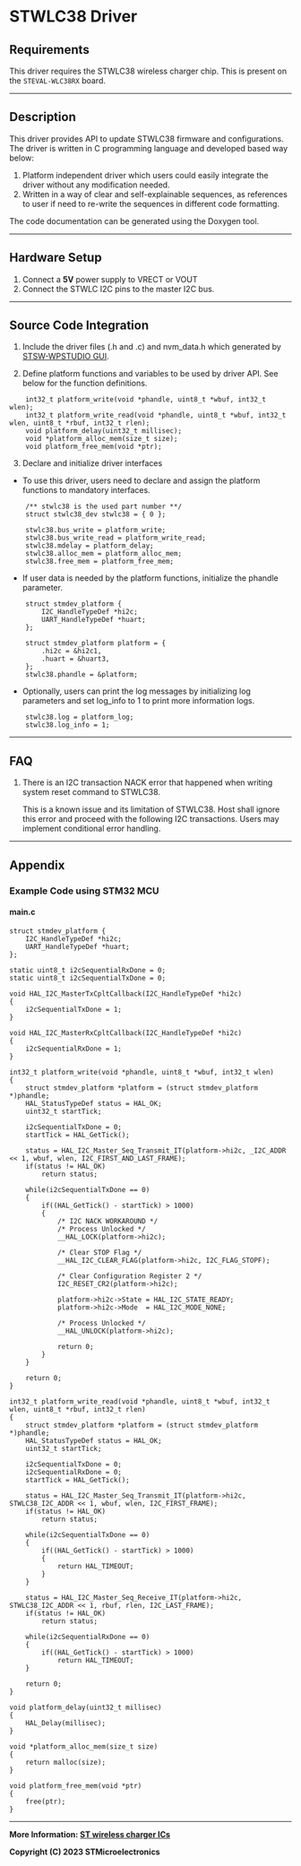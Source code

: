 # STWLC38 Driver

## Requirements

This driver requires the STWLC38 wireless charger chip. This is present on the `STEVAL-WLC38RX` board.


------

## Description

This driver provides API to update STWLC38 firmware and configurations. The driver is written in C programming language and developed based way below:
1.    Platform independent driver which users could easily integrate the driver without any modification needed. 
1.    Written in a way of clear and self-explainable sequences, as references to user if need to re-write the sequences in different code formatting.

The code documentation can be generated using the Doxygen tool.

------

## Hardware Setup
1. Connect a **5V** power supply to VRECT or VOUT
2. Connect the STWLC I2C pins to the master I2C bus.

------

## Source Code Integration
1. Include the driver files (.h and .c) and nvm_data.h which generated by [STSW-WPSTUDIO GUI](https://www.st.com/en/embedded-software/stsw-wpstudio.html).

2. Define platform functions and variables to be used by driver API. See below for the function definitions.

```
    int32_t platform_write(void *phandle, uint8_t *wbuf, int32_t wlen);
    int32_t platform_write_read(void *phandle, uint8_t *wbuf, int32_t wlen, uint8_t *rbuf, int32_t rlen);
    void platform_delay(uint32_t millisec);
    void *platform_alloc_mem(size_t size);
    void platform_free_mem(void *ptr);
```

3. Declare and initialize driver interfaces
- To use this driver, users need to declare and assign the platform functions to mandatory interfaces.

```
    /** stwlc38 is the used part number **/ 
    struct stwlc38_dev stwlc38 = { 0 };

    stwlc38.bus_write = platform_write;
    stwlc38.bus_write_read = platform_write_read;
    stwlc38.mdelay = platform_delay;
    stwlc38.alloc_mem = platform_alloc_mem;
    stwlc38.free_mem = platform_free_mem;
```

- If user data is needed by the platform functions, initialize the phandle parameter.

```
    struct stmdev_platform {
        I2C_HandleTypeDef *hi2c;
        UART_HandleTypeDef *huart;
    };

    struct stmdev_platform platform = {
        .hi2c = &hi2c1,
        .huart = &huart3,
    };
    stwlc38.phandle = &platform;
```

- Optionally, users can print the log messages by initializing log parameters and set log_info to 1 to print more information logs.

```
    stwlc38.log = platform_log;
    stwlc38.log_info = 1;
```

------

## FAQ

1. There is an I2C transaction NACK error that happened when writing system reset command to STWLC38.

    This is a known issue and its limitation of STWLC38. 
    Host shall ignore this error and proceed with the following I2C transactions. Users may implement conditional error handling. 

------
## Appendix

### Example Code using STM32 MCU
#### main.c

```
struct stmdev_platform {
    I2C_HandleTypeDef *hi2c;
    UART_HandleTypeDef *huart;
};

static uint8_t i2cSequentialRxDone = 0;
static uint8_t i2cSequentialTxDone = 0;

void HAL_I2C_MasterTxCpltCallback(I2C_HandleTypeDef *hi2c)
{
    i2cSequentialTxDone = 1;
}

void HAL_I2C_MasterRxCpltCallback(I2C_HandleTypeDef *hi2c)
{
    i2cSequentialRxDone = 1;
}

int32_t platform_write(void *phandle, uint8_t *wbuf, int32_t wlen)
{
    struct stmdev_platform *platform = (struct stmdev_platform *)phandle;
    HAL_StatusTypeDef status = HAL_OK;
    uint32_t startTick;

    i2cSequentialTxDone = 0;
    startTick = HAL_GetTick();

    status = HAL_I2C_Master_Seq_Transmit_IT(platform->hi2c, _I2C_ADDR << 1, wbuf, wlen, I2C_FIRST_AND_LAST_FRAME);
    if(status != HAL_OK)
        return status;

    while(i2cSequentialTxDone == 0)
    {
        if((HAL_GetTick() - startTick) > 1000)
        {
            /* I2C NACK WORKAROUND */
            /* Process Unlocked */
            __HAL_LOCK(platform->hi2c);

            /* Clear STOP Flag */
            __HAL_I2C_CLEAR_FLAG(platform->hi2c, I2C_FLAG_STOPF);

            /* Clear Configuration Register 2 */
            I2C_RESET_CR2(platform->hi2c);

            platform->hi2c->State = HAL_I2C_STATE_READY;
            platform->hi2c->Mode  = HAL_I2C_MODE_NONE;

            /* Process Unlocked */
            __HAL_UNLOCK(platform->hi2c);

            return 0;
        }
    }

    return 0;
}

int32_t platform_write_read(void *phandle, uint8_t *wbuf, int32_t wlen, uint8_t *rbuf, int32_t rlen)
{
    struct stmdev_platform *platform = (struct stmdev_platform *)phandle;
    HAL_StatusTypeDef status = HAL_OK;
    uint32_t startTick;

    i2cSequentialTxDone = 0;
    i2cSequentialRxDone = 0;
    startTick = HAL_GetTick();

    status = HAL_I2C_Master_Seq_Transmit_IT(platform->hi2c, STWLC38_I2C_ADDR << 1, wbuf, wlen, I2C_FIRST_FRAME);
    if(status != HAL_OK)
        return status;

    while(i2cSequentialTxDone == 0)
    {
        if((HAL_GetTick() - startTick) > 1000)
        {
            return HAL_TIMEOUT;
        }
    }

    status = HAL_I2C_Master_Seq_Receive_IT(platform->hi2c, STWLC38_I2C_ADDR << 1, rbuf, rlen, I2C_LAST_FRAME);
    if(status != HAL_OK)
        return status;

    while(i2cSequentialRxDone == 0)
    {
        if((HAL_GetTick() - startTick) > 1000)
            return HAL_TIMEOUT;
    }

    return 0;
}

void platform_delay(uint32_t millisec)
{
    HAL_Delay(millisec);
}

void *platform_alloc_mem(size_t size)
{
    return malloc(size);
}

void platform_free_mem(void *ptr)
{
    free(ptr);
}

```

------

**More Information: [ST wireless charger ICs](https://www.st.com/en/power-management/wireless-charger-ics)**

**Copyright (C) 2023 STMicroelectronics**